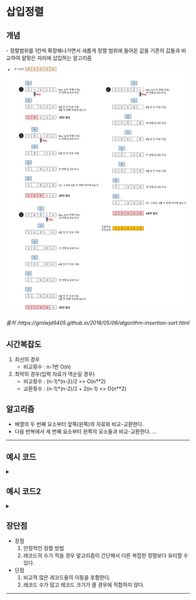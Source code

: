 # 삽입정렬
<h2>개념</h2>
- 정렬범위를 1칸씩 확장해나가면서 새롭게 정렬 범위에 들어온 값을 기존의 값들과 비교하여 알맞은 자리에 삽입하는 알고리즘

  ![Alt text](../../../img/insertionsort.PNG)
  
  <h6>출처 :https://gmlwjd9405.github.io/2018/05/06/algorithm-insertion-sort.html</h6>

<h2>시간복잡도</h2>

1. 최선의 경우
    - 비교횟수 : n-1번  O(n)
2. 최악의 경우(입력 자료가 역순일 경우)
    - 비교횟수 : (n-1)*(n-2)/2 >> O(n**2)
    - 교환횟수 : (n-1)*(n-2)/2 + 2(n-1) >> O(n**2)
    
<h2>알고리즘</h2>

- 배열의 두 번째 요소부터 앞쪽(왼쪽)의 자료와 비교-교환한다.
- 다음 반복에서 세 번째 요소부터 왼쪽의 요소들과 비교-교환한다.
     ...

---

<h2>예시 코드</h2> 
<details>
<summary> </summary>
<div markdown="1">

```python
def insertion_sort(data, increasing = True):
    #오름차순
    if increasing == True:

        for i in range(1, len(data)):
        
            for j in range(i, 0, -1): 
                if data[j] < data[j-1]:
                    data[j], data[j-1] = data[j-1], data[j]
                else: # 교환되지 않는다면 뒷 부분은 비교할 필요없으니 break
                    break


    # 내림차순
    else:

        for i in range(1, len(data)):
        
            for j in range(i, 0, -1): 
                if data[j] > data[j-1]:
                    data[j], data[j-1] = data[j-1], data[j]
                else:
                    break

    return data

if __name__ == '__main__':
    numbers = [7, 4, 11, 9, 2]

    print(insertion_sort(numbers))
    print(insertion_sort(numbers, increasing = False))
```

</div>
</details>

<h2>예시 코드2</h2> 
<details>
<summary> </summary>
<div markdown="1">

```python
def insertion_sort1(arr):
    for i in range(1, len(arr)):
        to_insert = arr[i]
        print(arr)

        while i > 0 and arr[i -1] > to_insert: # 
            arr[i] = arr[i-1]
            i -= 1
        arr[i] = to_insert

    return arr
```

</div>
</details>

<h2>장단점</h2>

- 장점
  1. 안정적인 정렬 방법
  2. 레코드의 수가 적을 경우 알고리즘이 간단해서 다른 복잡한 정렬보다 유리할 수 있다.
- 단점
  1. 비교적 많은 레코드들의 이동을 포함한다.
  2. 레코드 수가 많고 레코드 크기가 클 경우에 적합하지 않다.

---
